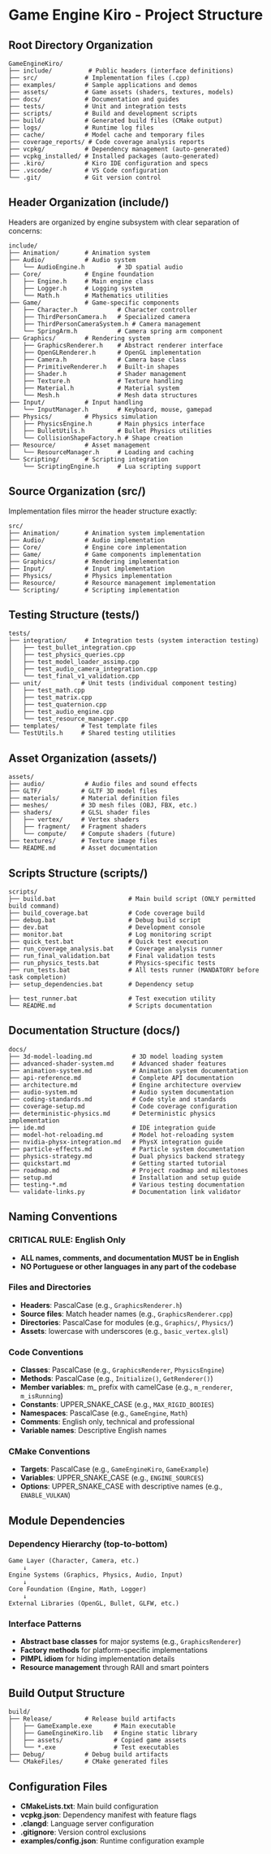 # Game Engine Kiro - Project Structure

## Root Directory Organization

```
GameEngineKiro/
├── include/          # Public headers (interface definitions)
├── src/             # Implementation files (.cpp)
├── examples/        # Sample applications and demos
├── assets/          # Game assets (shaders, textures, models)
├── docs/            # Documentation and guides
├── tests/           # Unit and integration tests
├── scripts/         # Build and development scripts
├── build/           # Generated build files (CMake output)
├── logs/            # Runtime log files
├── cache/           # Model cache and temporary files
├── coverage_reports/ # Code coverage analysis reports
├── vcpkg/           # Dependency management (auto-generated)
├── vcpkg_installed/ # Installed packages (auto-generated)
├── .kiro/           # Kiro IDE configuration and specs
├── .vscode/         # VS Code configuration
└── .git/            # Git version control
```

## Header Organization (include/)

Headers are organized by engine subsystem with clear separation of concerns:

```
include/
├── Animation/       # Animation system
├── Audio/           # Audio system
│   └── AudioEngine.h         # 3D spatial audio
├── Core/            # Engine foundation
│   ├── Engine.h     # Main engine class
│   ├── Logger.h     # Logging system
│   └── Math.h       # Mathematics utilities
├── Game/            # Game-specific components
│   ├── Character.h           # Character controller
│   ├── ThirdPersonCamera.h   # Specialized camera
│   ├── ThirdPersonCameraSystem.h # Camera management
│   └── SpringArm.h           # Camera spring arm component
├── Graphics/        # Rendering system
│   ├── GraphicsRenderer.h    # Abstract renderer interface
│   ├── OpenGLRenderer.h      # OpenGL implementation
│   ├── Camera.h              # Camera base class
│   ├── PrimitiveRenderer.h   # Built-in shapes
│   ├── Shader.h              # Shader management
│   ├── Texture.h             # Texture handling
│   ├── Material.h            # Material system
│   └── Mesh.h                # Mesh data structures
├── Input/           # Input handling
│   └── InputManager.h        # Keyboard, mouse, gamepad
├── Physics/         # Physics simulation
│   ├── PhysicsEngine.h       # Main physics interface
│   ├── BulletUtils.h         # Bullet Physics utilities
│   └── CollisionShapeFactory.h # Shape creation
├── Resource/        # Asset management
│   └── ResourceManager.h     # Loading and caching
└── Scripting/       # Scripting integration
    └── ScriptingEngine.h     # Lua scripting support
```

## Source Organization (src/)

Implementation files mirror the header structure exactly:

```
src/
├── Animation/       # Animation system implementation
├── Audio/           # Audio implementation
├── Core/            # Engine core implementation
├── Game/            # Game components implementation
├── Graphics/        # Rendering implementation
├── Input/           # Input implementation
├── Physics/         # Physics implementation
├── Resource/        # Resource management implementation
└── Scripting/       # Scripting implementation
```

## Testing Structure (tests/)

```
tests/
├── integration/     # Integration tests (system interaction testing)
│   ├── test_bullet_integration.cpp
│   ├── test_physics_queries.cpp
│   ├── test_model_loader_assimp.cpp
│   ├── test_audio_camera_integration.cpp
│   └── test_final_v1_validation.cpp
├── unit/           # Unit tests (individual component testing)
│   ├── test_math.cpp
│   ├── test_matrix.cpp
│   ├── test_quaternion.cpp
│   ├── test_audio_engine.cpp
│   └── test_resource_manager.cpp
├── templates/      # Test template files
└── TestUtils.h     # Shared testing utilities
```

## Asset Organization (assets/)

```
assets/
├── audio/           # Audio files and sound effects
├── GLTF/           # GLTF 3D model files
├── materials/      # Material definition files
├── meshes/         # 3D mesh files (OBJ, FBX, etc.)
├── shaders/        # GLSL shader files
│   ├── vertex/     # Vertex shaders
│   ├── fragment/   # Fragment shaders
│   └── compute/    # Compute shaders (future)
├── textures/       # Texture image files
└── README.md       # Asset documentation
```

## Scripts Structure (scripts/)

```
scripts/
├── build.bat                    # Main build script (ONLY permitted build command)
├── build_coverage.bat           # Code coverage build
├── debug.bat                    # Debug build script
├── dev.bat                      # Development console
├── monitor.bat                  # Log monitoring script
├── quick_test.bat               # Quick test execution
├── run_coverage_analysis.bat    # Coverage analysis runner
├── run_final_validation.bat     # Final validation tests
├── run_physics_tests.bat        # Physics-specific tests
├── run_tests.bat                # All tests runner (MANDATORY before task completion)
├── setup_dependencies.bat       # Dependency setup

├── test_runner.bat              # Test execution utility
└── README.md                    # Scripts documentation
```

## Documentation Structure (docs/)

```
docs/
├── 3d-model-loading.md           # 3D model loading system
├── advanced-shader-system.md     # Advanced shader features
├── animation-system.md           # Animation system documentation
├── api-reference.md              # Complete API documentation
├── architecture.md               # Engine architecture overview
├── audio-system.md               # Audio system documentation
├── coding-standards.md           # Code style and standards
├── coverage-setup.md             # Code coverage configuration
├── deterministic-physics.md      # Deterministic physics implementation
├── ide.md                        # IDE integration guide
├── model-hot-reloading.md        # Model hot-reloading system
├── nvidia-physx-integration.md   # PhysX integration guide
├── particle-effects.md           # Particle system documentation
├── physics-strategy.md           # Dual physics backend strategy
├── quickstart.md                 # Getting started tutorial
├── roadmap.md                    # Project roadmap and milestones
├── setup.md                      # Installation and setup guide
├── testing-*.md                  # Various testing documentation
└── validate-links.py             # Documentation link validator
```

## Naming Conventions

### CRITICAL RULE: English Only

- **ALL names, comments, and documentation MUST be in English**
- **NO Portuguese or other languages in any part of the codebase**

### Files and Directories

- **Headers**: PascalCase (e.g., `GraphicsRenderer.h`)
- **Source files**: Match header names (e.g., `GraphicsRenderer.cpp`)
- **Directories**: PascalCase for modules (e.g., `Graphics/`, `Physics/`)
- **Assets**: lowercase with underscores (e.g., `basic_vertex.glsl`)

### Code Conventions

- **Classes**: PascalCase (e.g., `GraphicsRenderer`, `PhysicsEngine`)
- **Methods**: PascalCase (e.g., `Initialize()`, `GetRenderer()`)
- **Member variables**: m\_ prefix with camelCase (e.g., `m_renderer`, `m_isRunning`)
- **Constants**: UPPER_SNAKE_CASE (e.g., `MAX_RIGID_BODIES`)
- **Namespaces**: PascalCase (e.g., `GameEngine`, `Math`)
- **Comments**: English only, technical and professional
- **Variable names**: Descriptive English names

### CMake Conventions

- **Targets**: PascalCase (e.g., `GameEngineKiro`, `GameExample`)
- **Variables**: UPPER_SNAKE_CASE (e.g., `ENGINE_SOURCES`)
- **Options**: UPPER_SNAKE_CASE with descriptive names (e.g., `ENABLE_VULKAN`)

## Module Dependencies

### Dependency Hierarchy (top-to-bottom)

```
Game Layer (Character, Camera, etc.)
    ↓
Engine Systems (Graphics, Physics, Audio, Input)
    ↓
Core Foundation (Engine, Math, Logger)
    ↓
External Libraries (OpenGL, Bullet, GLFW, etc.)
```

### Interface Patterns

- **Abstract base classes** for major systems (e.g., `GraphicsRenderer`)
- **Factory methods** for platform-specific implementations
- **PIMPL idiom** for hiding implementation details
- **Resource management** through RAII and smart pointers

## Build Output Structure

```
build/
├── Release/         # Release build artifacts
│   ├── GameExample.exe      # Main executable
│   ├── GameEngineKiro.lib   # Engine static library
│   ├── assets/              # Copied game assets
│   └── *.exe                # Test executables
├── Debug/           # Debug build artifacts
└── CMakeFiles/      # CMake generated files
```

## Configuration Files

- **CMakeLists.txt**: Main build configuration
- **vcpkg.json**: Dependency manifest with feature flags
- **.clangd**: Language server configuration
- **.gitignore**: Version control exclusions
- **examples/config.json**: Runtime configuration example
